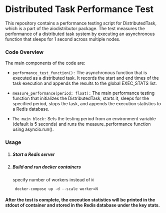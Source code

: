 # Distributed Task Performance Test

This repository contains a performance testing script for DistributedTask, which is a part of the aiodistributor
package. The test measures the performance of a distributed task system by executing an asynchronous function that
sleeps for 1 second across multiple nodes.

### Code Overview

The main components of the code are:

- ```performance_test_function():``` The asynchronous function that is executed as a distributed task. It records the
  start and end times of the task execution and appends the results to the global EXEC_STATS list.

- ```measure_performance(period: float):``` The main performance testing function that initializes the DistributedTask,
  starts it, sleeps for the specified period, stops the task, and appends the execution statistics to a Redis database.

- ```The main block:``` Sets the testing period from an environment variable (default is 5 seconds) and runs the
  measure_performance function using asyncio.run().

### Usage

1. ##### Start a Redis server

2. ##### Build and run docker containers
   specify number of workers instead of ```N```
   ```commandline
    docker-compose up -d --scale worker=N
   ```

#### After the test is complete, the execution statistics will be printed in the stdout of container and stored in the Redis database under the key stats.
